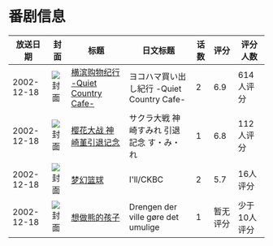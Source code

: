# 番剧信息

|放送日期|封面|标题|日文标题|话数|评分|评分人数|
|---|---|---|---|---|---|---|
|2002-12-18|![封面](https://lain.bgm.tv/pic/cover/c/5f/7c/14684_9k3Yi.jpg)|[横滨购物纪行 -Quiet Country Cafe-](https://bangumi.tv/subject/14684)|ヨコハマ買い出し紀行 -Quiet Country Cafe-|2|6.9|614人评分|
|2002-12-18|![封面](https://lain.bgm.tv/pic/cover/c/10/9e/20931_Q4iN5.jpg)|[樱花大战 神崎堇引退记念](https://bangumi.tv/subject/20931)|サクラ大戦 神崎すみれ 引退記念 す・み・れ|1|6.8|112人评分|
|2002-12-18|![封面](https://lain.bgm.tv/pic/cover/c/6d/13/78072_O40ik.jpg)|[梦幻篮球](https://bangumi.tv/subject/78072)|I'll/CKBC|2|5.7|16人评分|
|2002-12-18|![封面](https://lain.bgm.tv/pic/cover/c/c0/ab/325597_vRmtd.jpg)|[想做熊的孩子](https://bangumi.tv/subject/325597)|Drengen der ville gøre det umulige|1|暂无评分|少于10人评分|
